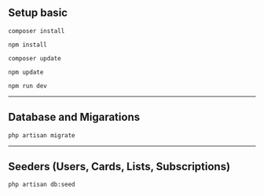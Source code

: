 Setup basic
---
```
composer install
```

```
npm install
```

```
composer update
```

```
npm update
```

```
npm run dev
```
----

Database and Migarations
---
```
php artisan migrate
```
----
Seeders (Users, Cards, Lists, Subscriptions)
---

```
php artisan db:seed
```